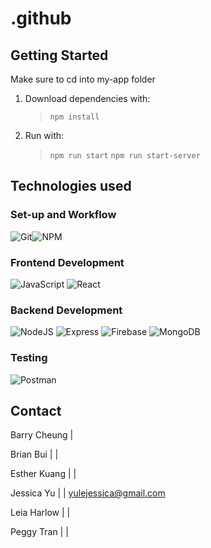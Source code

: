 # .github



## Getting Started
Make sure to cd into my-app folder
1. Download dependencies with:

   > `npm install`

3. Run with:

   > `npm run start`
   > `npm run start-server`

## Technologies used
### **Set-up and Workflow**
![Git](https://img.shields.io/badge/git-%23F05033.svg?style=for-the-badge&logo=git&logoColor=white)![NPM](https://img.shields.io/badge/NPM-%23000000.svg?style=for-the-badge&logo=npm&logoColor=white)
### **Frontend Development**
![JavaScript](https://img.shields.io/badge/javascript-%23323330.svg?style=for-the-badge&logo=javascript&logoColor=%23F7DF1E)
![React](https://img.shields.io/badge/react-%2320232a.svg?style=for-the-badge&logo=react&logoColor=%2361DAFB)
### **Backend Development**
![NodeJS](https://img.shields.io/badge/node.js-6DA55F?style=for-the-badge&logo=node.js&logoColor=white)
![Express](https://img.shields.io/badge/express-%23039BE5.svg?style=for-the-badge&logo=Express)
![Firebase](https://img.shields.io/badge/firebase-%23039BE5.svg?style=for-the-badge&logo=firebase)
![MongoDB](https://img.shields.io/badge/mongodb-%23316192.svg?style=for-the-badge&logo=mongodb&logoColor=white)
### **Testing**
![Postman](https://img.shields.io/badge/Postman-FF6C37?style=for-the-badge&logo=postman&logoColor=white)

## Contact
Barry Cheung | 

Brian Bui |  | 

Esther Kuang | |

Jessica Yu | | yulejessica@gmail.com

Leia Harlow | |

Peggy Tran | |
